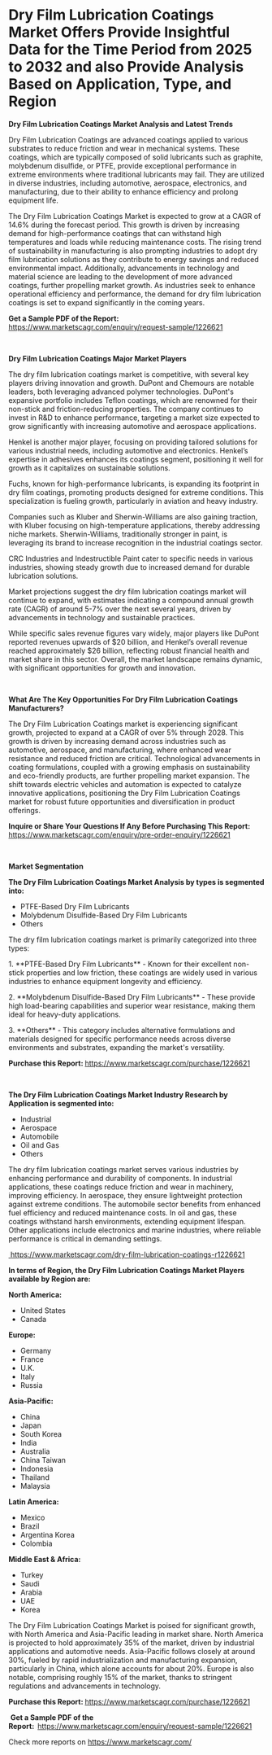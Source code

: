 <p><h1>Dry Film Lubrication Coatings Market Offers Provide Insightful Data for the Time Period from 2025 to 2032 and also Provide Analysis Based on Application, Type, and Region</h1></p><p><strong>Dry Film Lubrication Coatings Market Analysis and Latest Trends</strong></p>
<p><p>Dry Film Lubrication Coatings are advanced coatings applied to various substrates to reduce friction and wear in mechanical systems. These coatings, which are typically composed of solid lubricants such as graphite, molybdenum disulfide, or PTFE, provide exceptional performance in extreme environments where traditional lubricants may fail. They are utilized in diverse industries, including automotive, aerospace, electronics, and manufacturing, due to their ability to enhance efficiency and prolong equipment life.</p><p>The Dry Film Lubrication Coatings Market is expected to grow at a CAGR of 14.6% during the forecast period. This growth is driven by increasing demand for high-performance coatings that can withstand high temperatures and loads while reducing maintenance costs. The rising trend of sustainability in manufacturing is also prompting industries to adopt dry film lubrication solutions as they contribute to energy savings and reduced environmental impact. Additionally, advancements in technology and material science are leading to the development of more advanced coatings, further propelling market growth. As industries seek to enhance operational efficiency and performance, the demand for dry film lubrication coatings is set to expand significantly in the coming years.</p></p>
<p><strong>Get a Sample PDF of the Report:&nbsp;</strong> <a href="https://www.marketscagr.com/enquiry/request-sample/1226621?utm_campaign=2485&utm_medium=2&utm_source=Github&utm_content=ia&utm_term=01042025&utm_id=dry-film-lubrication-coatings">https://www.marketscagr.com/enquiry/request-sample/1226621</a></p>
<p>&nbsp;</p>
<p><strong>Dry Film Lubrication Coatings Major Market Players</strong></p>
<p><p>The dry film lubrication coatings market is competitive, with several key players driving innovation and growth. DuPont and Chemours are notable leaders, both leveraging advanced polymer technologies. DuPont's expansive portfolio includes Teflon coatings, which are renowned for their non-stick and friction-reducing properties. The company continues to invest in R&D to enhance performance, targeting a market size expected to grow significantly with increasing automotive and aerospace applications.</p><p>Henkel is another major player, focusing on providing tailored solutions for various industrial needs, including automotive and electronics. Henkel’s expertise in adhesives enhances its coatings segment, positioning it well for growth as it capitalizes on sustainable solutions.</p><p>Fuchs, known for high-performance lubricants, is expanding its footprint in dry film coatings, promoting products designed for extreme conditions. This specialization is fueling growth, particularly in aviation and heavy industry.</p><p>Companies such as Kluber and Sherwin-Williams are also gaining traction, with Kluber focusing on high-temperature applications, thereby addressing niche markets. Sherwin-Williams, traditionally stronger in paint, is leveraging its brand to increase recognition in the industrial coatings sector.</p><p>CRC Industries and Indestructible Paint cater to specific needs in various industries, showing steady growth due to increased demand for durable lubrication solutions.</p><p>Market projections suggest the dry film lubrication coatings market will continue to expand, with estimates indicating a compound annual growth rate (CAGR) of around 5-7% over the next several years, driven by advancements in technology and sustainable practices.</p><p>While specific sales revenue figures vary widely, major players like DuPont reported revenues upwards of $20 billion, and Henkel’s overall revenue reached approximately $26 billion, reflecting robust financial health and market share in this sector. Overall, the market landscape remains dynamic, with significant opportunities for growth and innovation.</p></p>
<p>&nbsp;</p>
<p><strong>What Are The Key Opportunities For Dry Film Lubrication Coatings Manufacturers?</strong></p>
<p><p>The Dry Film Lubrication Coatings market is experiencing significant growth, projected to expand at a CAGR of over 5% through 2028. This growth is driven by increasing demand across industries such as automotive, aerospace, and manufacturing, where enhanced wear resistance and reduced friction are critical. Technological advancements in coating formulations, coupled with a growing emphasis on sustainability and eco-friendly products, are further propelling market expansion. The shift towards electric vehicles and automation is expected to catalyze innovative applications, positioning the Dry Film Lubrication Coatings market for robust future opportunities and diversification in product offerings.</p></p>
<p><strong>Inquire or Share Your Questions If Any Before Purchasing This Report:</strong> <a href="https://www.marketscagr.com/enquiry/pre-order-enquiry/1226621?utm_campaign=2485&utm_medium=2&utm_source=Github&utm_content=ia&utm_term=01042025&utm_id=dry-film-lubrication-coatings">https://www.marketscagr.com/enquiry/pre-order-enquiry/1226621</a></p>
<p>&nbsp;</p>
<p><strong>Market Segmentation</strong></p>
<p><strong>The Dry Film Lubrication Coatings Market Analysis by types is segmented into:</strong></p>
<p><ul><li>PTFE-Based Dry Film Lubricants</li><li>Molybdenum Disulfide-Based Dry Film Lubricants</li><li>Others</li></ul></p>
<p><p>The dry film lubrication coatings market is primarily categorized into three types: </p><p>1. **PTFE-Based Dry Film Lubricants** - Known for their excellent non-stick properties and low friction, these coatings are widely used in various industries to enhance equipment longevity and efficiency.</p><p>2. **Molybdenum Disulfide-Based Dry Film Lubricants** - These provide high load-bearing capabilities and superior wear resistance, making them ideal for heavy-duty applications.</p><p>3. **Others** - This category includes alternative formulations and materials designed for specific performance needs across diverse environments and substrates, expanding the market's versatility.</p></p>
<p><strong>Purchase this Report:&nbsp;</strong><a href="https://www.marketscagr.com/purchase/1226621?utm_campaign=2485&utm_medium=2&utm_source=Github&utm_content=ia&utm_term=01042025&utm_id=dry-film-lubrication-coatings">https://www.marketscagr.com/purchase/1226621</a></p>
<p>&nbsp;</p>
<p><strong>The Dry Film Lubrication Coatings Market Industry Research by Application is segmented into:</strong></p>
<p><ul><li>Industrial</li><li>Aerospace</li><li>Automobile</li><li>Oil and Gas</li><li>Others</li></ul></p>
<p><p>The dry film lubrication coatings market serves various industries by enhancing performance and durability of components. In industrial applications, these coatings reduce friction and wear in machinery, improving efficiency. In aerospace, they ensure lightweight protection against extreme conditions. The automobile sector benefits from enhanced fuel efficiency and reduced maintenance costs. In oil and gas, these coatings withstand harsh environments, extending equipment lifespan. Other applications include electronics and marine industries, where reliable performance is critical in demanding settings.</p></p>
<p><a href="https://www.marketscagr.com/dry-film-lubrication-coatings-r1226621?utm_campaign=2485&utm_medium=2&utm_source=Github&utm_content=ia&utm_term=01042025&utm_id=dry-film-lubrication-coatings">&nbsp;https://www.marketscagr.com/dry-film-lubrication-coatings-r1226621</a></p>
<p><strong>In terms of Region, the Dry Film Lubrication Coatings Market Players available by Region are:</strong></p>
<p>
    <p> <strong> North America: </strong>
        <ul>
            <li>United States</li>
            <li>Canada</li>
        </ul>
        </p> 
    <p> <strong> Europe: </strong>
        <ul>
            <li>Germany</li>
            <li>France</li>
            <li>U.K.</li>
            <li>Italy</li>
            <li>Russia</li>
        </ul>
        </p> 
    <p> <strong> Asia-Pacific: </strong>
        <ul>
            <li>China</li>
            <li>Japan</li>
            <li>South Korea</li>
            <li>India</li>
            <li>Australia</li>
            <li>China Taiwan</li>
            <li>Indonesia</li>
            <li>Thailand</li>
            <li>Malaysia</li>
        </ul>
        </p> 
    <p> <strong> Latin America: </strong>
        <ul>
            <li>Mexico</li>
            <li>Brazil</li>
            <li>Argentina Korea</li>
            <li>Colombia</li>
        </ul>
        </p> 
    <p> <strong> Middle East & Africa: </strong>
        <ul>
            <li>Turkey</li>
            <li>Saudi</li>
            <li>Arabia</li>
            <li>UAE</li>
            <li>Korea</li>
        </ul>
    </p>
    </p>
<p><p>The Dry Film Lubrication Coatings Market is poised for significant growth, with North America and Asia-Pacific leading in market share. North America is projected to hold approximately 35% of the market, driven by industrial applications and automotive needs. Asia-Pacific follows closely at around 30%, fueled by rapid industrialization and manufacturing expansion, particularly in China, which alone accounts for about 20%. Europe is also notable, comprising roughly 15% of the market, thanks to stringent regulations and advancements in technology.</p></p>
<p><strong>Purchase this Report: </strong><a href="https://www.marketscagr.com/purchase/1226621?utm_campaign=2485&utm_medium=2&utm_source=Github&utm_content=ia&utm_term=01042025&utm_id=dry-film-lubrication-coatings">https://www.marketscagr.com/purchase/1226621</a></p>
<p>&nbsp;<strong>Get a Sample PDF of the Report:&nbsp;&nbsp;</strong><a href="https://www.marketscagr.com/enquiry/request-sample/1226621?utm_campaign=2485&utm_medium=2&utm_source=Github&utm_content=ia&utm_term=01042025&utm_id=dry-film-lubrication-coatings">https://www.marketscagr.com/enquiry/request-sample/1226621</a></p>
<p><strong></strong></p>
<p>Check more reports on <a href="https://www.marketscagr.com/?utm_campaign=2485&utm_medium=2&utm_source=Github&utm_content=ia&utm_term=01042025&utm_id=dry-film-lubrication-coatings">https://www.marketscagr.com/</a></p>